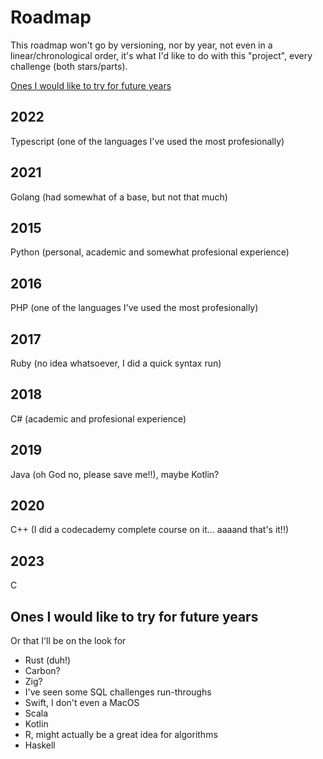 # Roadmap

This roadmap won't go by versioning, nor by year, not even in a linear/chronological order, it's what I'd like to do with this "project", every challenge (both stars/parts).

[Ones I would like to try for future years](#ones-i-would-like-to-try-for-future-years)

## 2022

Typescript (one of the languages I've used the most profesionally)

## 2021

Golang (had somewhat of a base, but not that much)

## 2015

Python (personal, academic and somewhat profesional experience)

## 2016

PHP (one of the languages I've used the most profesionally)

## 2017

Ruby (no idea whatsoever, I did a quick syntax run)

## 2018

C# (academic and profesional experience)

## 2019

Java (oh God no, please save me!!), maybe Kotlin?

## 2020

C++ (I did a codecademy complete course on it... aaaand that's it!!)

## 2023

C

## Ones I would like to try for future years

Or that I'll be on the look for

- Rust (duh!)
- Carbon?
- Zig?
- I've seen some SQL challenges run-throughs
- Swift, I don't even a MacOS
- Scala
- Kotlin
- R, might actually be a great idea for algorithms
- Haskell
